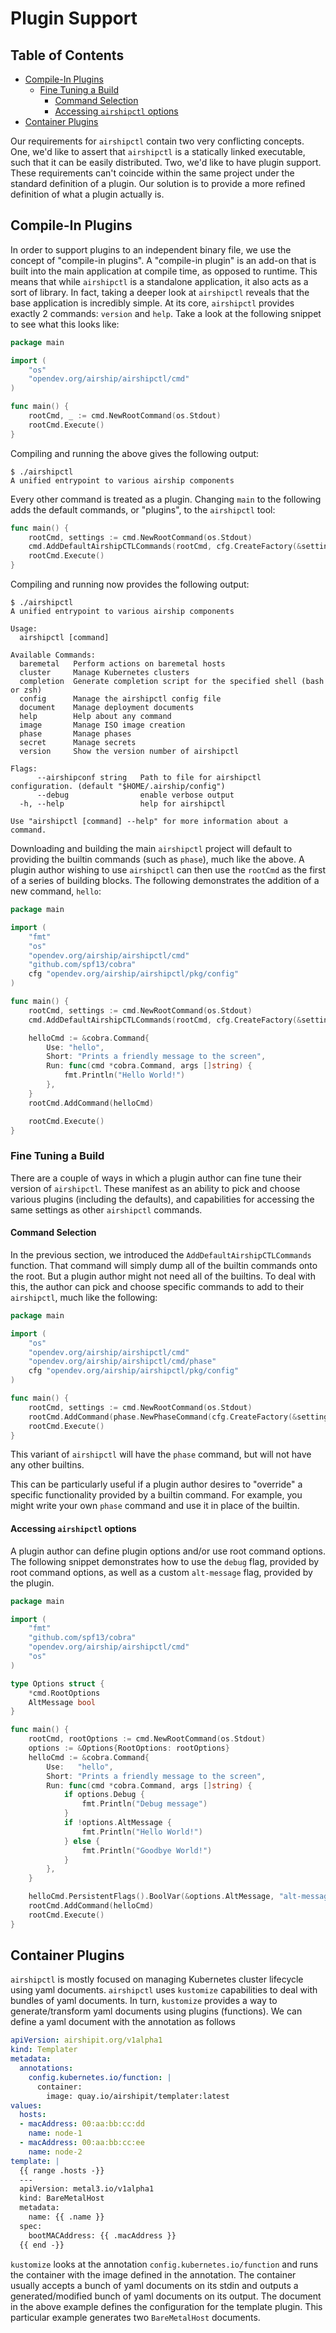 # Plugin Support

## Table of Contents

* [Compile-In Plugins](#compile-in-plugins)
  * [Fine Tuning a Build](#fine-tuning-a-build)
    * [Command Selection](#command-selection)
    * [Accessing `airshipctl` options](#accessing-airshipctl-options)
* [Container Plugins](#container-plugins)

Our requirements for `airshipctl` contain two very conflicting concepts. One,
we'd like to assert that `airshipctl` is a statically linked executable, such
that it can be easily distributed. Two, we'd like to have plugin support. These
requirements can't coincide within the same project under the standard
definition of a plugin. Our solution is to provide a more refined definition of
what a plugin actually is.

## Compile-In Plugins

In order to support plugins to an independent binary file, we use the concept
of "compile-in plugins". A "compile-in plugin" is an add-on that is built into
the main application at compile time, as opposed to runtime. This means that
while `airshipctl` is a standalone application, it also acts as a sort of
library.  In fact, taking a deeper look at `airshipctl` reveals that the base
application is incredibly simple. At its core, `airshipctl` provides exactly 2
commands: `version` and `help`. Take a look at the following snippet to see
what this looks like:

```go
package main

import (
	"os"
	"opendev.org/airship/airshipctl/cmd"
)

func main() {
	rootCmd, _ := cmd.NewRootCommand(os.Stdout)
	rootCmd.Execute()
}
```

Compiling and running the above gives the following output:

```
$ ./airshipctl
A unified entrypoint to various airship components
```

Every other command is treated as a plugin. Changing `main` to the following
adds the default commands, or "plugins", to the `airshipctl` tool:

```go
func main() {
	rootCmd, settings := cmd.NewRootCommand(os.Stdout)
	cmd.AddDefaultAirshipCTLCommands(rootCmd, cfg.CreateFactory(&settings.AirshipConfigPath))
	rootCmd.Execute()
}
```

Compiling and running now provides the following output:

```
$ ./airshipctl
A unified entrypoint to various airship components

Usage:
  airshipctl [command]

Available Commands:
  baremetal   Perform actions on baremetal hosts
  cluster     Manage Kubernetes clusters
  completion  Generate completion script for the specified shell (bash or zsh)
  config      Manage the airshipctl config file
  document    Manage deployment documents
  help        Help about any command
  image       Manage ISO image creation
  phase       Manage phases
  secret      Manage secrets
  version     Show the version number of airshipctl

Flags:
      --airshipconf string   Path to file for airshipctl configuration. (default "$HOME/.airship/config")
      --debug                enable verbose output
  -h, --help                 help for airshipctl

Use "airshipctl [command] --help" for more information about a command.
```

Downloading and building the main `airshipctl` project will default to
providing the builtin commands (such as `phase`), much like the above. A
plugin author wishing to use `airshipctl` can then use the `rootCmd` as the
first of a series of building blocks. The following demonstrates the addition
of a new command, `hello`:

```go
package main

import (
	"fmt"
	"os"
	"opendev.org/airship/airshipctl/cmd"
	"github.com/spf13/cobra"
	cfg "opendev.org/airship/airshipctl/pkg/config"
)

func main() {
	rootCmd, settings := cmd.NewRootCommand(os.Stdout)
	cmd.AddDefaultAirshipCTLCommands(rootCmd, cfg.CreateFactory(&settings.AirshipConfigPath))

	helloCmd := &cobra.Command{
		Use: "hello",
		Short: "Prints a friendly message to the screen",
		Run: func(cmd *cobra.Command, args []string) {
			fmt.Println("Hello World!")
		},
	}
	rootCmd.AddCommand(helloCmd)

	rootCmd.Execute()
}
```

### Fine Tuning a Build

There are a couple of ways in which a plugin author can fine tune their version
of `airshipctl`. These manifest as an ability to pick and choose various
plugins (including the defaults), and capabilities for accessing the same
settings as other `airshipctl` commands.

#### Command Selection

In the previous section, we introduced the `AddDefaultAirshipCTLCommands`
function. That command will simply dump all of the builtin commands onto the
root. But a plugin author might not need all of the builtins. To deal with
this, the author can pick and choose specific commands to add to their
`airshipctl`, much like the following:

```go
package main

import (
	"os"
	"opendev.org/airship/airshipctl/cmd"
	"opendev.org/airship/airshipctl/cmd/phase"
	cfg "opendev.org/airship/airshipctl/pkg/config"
)

func main() {
	rootCmd, settings := cmd.NewRootCommand(os.Stdout)
	rootCmd.AddCommand(phase.NewPhaseCommand(cfg.CreateFactory(&settings.AirshipConfigPath)))
	rootCmd.Execute()
}
```

This variant of `airshipctl` will have the `phase` command, but will not
have any other builtins.

This can be particularly useful if a plugin author desires to "override" a
specific functionality provided by a builtin command. For example, you might
write your own `phase` command and use it in place of the builtin.

#### Accessing `airshipctl` options

A plugin author can define plugin options and/or use root command options.
The following snippet demonstrates how to use the `debug` flag,
provided by root command options, as well as a custom `alt-message` flag, provided by
the plugin.

```go
package main

import (
	"fmt"
	"github.com/spf13/cobra"
	"opendev.org/airship/airshipctl/cmd"
	"os"
)

type Options struct {
	*cmd.RootOptions
	AltMessage bool
}

func main() {
	rootCmd, rootOptions := cmd.NewRootCommand(os.Stdout)
	options := &Options{RootOptions: rootOptions}
	helloCmd := &cobra.Command{
		Use:   "hello",
		Short: "Prints a friendly message to the screen",
		Run: func(cmd *cobra.Command, args []string) {
			if options.Debug {
				fmt.Println("Debug message")
			}
			if !options.AltMessage {
				fmt.Println("Hello World!")
			} else {
				fmt.Println("Goodbye World!")
			}
		},
	}

	helloCmd.PersistentFlags().BoolVar(&options.AltMessage, "alt-message", false, "display an alternate message")
	rootCmd.AddCommand(helloCmd)
	rootCmd.Execute()
}
```

## Container Plugins

`airshipctl` is mostly focused on managing Kubernetes cluster lifecycle using yaml documents. `airshipctl` uses
`kustomize` capabilities to deal with bundles of yaml documents. In turn, `kustomize` provides a way to
generate/transform yaml documents using plugins (functions). We can define a yaml document with the annotation
as follows

```yaml
apiVersion: airshipit.org/v1alpha1
kind: Templater
metadata:
  annotations:
    config.kubernetes.io/function: |
      container:
        image: quay.io/airshipit/templater:latest
values:
  hosts:
  - macAddress: 00:aa:bb:cc:dd
    name: node-1
  - macAddress: 00:aa:bb:cc:ee
    name: node-2
template: |
  {{ range .hosts -}}
  ---
  apiVersion: metal3.io/v1alpha1
  kind: BareMetalHost
  metadata:
    name: {{ .name }}
  spec:
    bootMACAddress: {{ .macAddress }}
  {{ end -}}
```

`kustomize` looks at the annotation `config.kubernetes.io/function` and runs the container with the image defined in the
annotation. The container usually accepts a bunch of yaml documents on its stdin and
outputs a generated/modified bunch of yaml documents on its output. The document in the above example defines the
configuration for the template plugin. This particular example generates two `BareMetalHost` documents.
